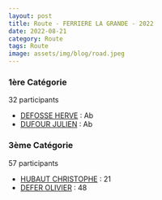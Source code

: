 ```yaml
---
layout: post
title: Route - FERRIERE LA GRANDE - 2022
date: 2022-08-21
category: Route
tags: Route
image: assets/img/blog/road.jpeg
---
```


### 1ère Catégorie
32 participants
- [DEFOSSE HERVE](https://teamspecializedlille.github.io/coureurs/defosseherve) : Ab
- [DUFOUR JULIEN](https://teamspecializedlille.github.io/coureurs/dufourjulien) : Ab

### 3ème Catégorie
57 participants
- [HUBAUT CHRISTOPHE](https://teamspecializedlille.github.io/coureurs/hubautchristophe) : 21
- [DEFER OLIVIER](https://teamspecializedlille.github.io/coureurs/deferolivier) : 48
